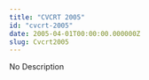 ```yaml
---
title: "CVCRT 2005"
id: "cvcrt-2005"
date: 2005-04-01T00:00:00.000000Z
slug: Cvcrt2005
---
```


No Description
